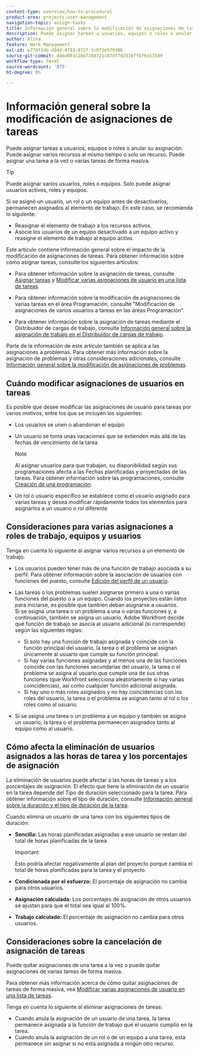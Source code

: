 ```yaml
---
content-type: overview;how-to-procedural
product-area: projects;user-management
navigation-topic: assign-tasks
title: Información general sobre la modificación de asignaciones de tareas
description: Puede asignar tareas a usuarios, equipos o roles o anular su asignación. Puede asignar varios recursos al mismo tiempo o solo un recurso. Puede asignar una tarea a la vez o varias tareas de forma masiva.
author: Alina
feature: Work Management
exl-id: e774f2db-494d-4f93-8727-3c073e5f930b
source-git-commit: daba001c28df268721c87df7d2516ffb76e535d9
workflow-type: tm+mt
source-wordcount: '875'
ht-degree: 0%

---
```


# Información general sobre la modificación de asignaciones de tareas

Puede asignar tareas a usuarios, equipos o roles o anular su asignación. Puede asignar varios recursos al mismo tiempo o solo un recurso. Puede asignar una tarea a la vez o varias tareas de forma masiva.

>[!TIP]
>
>Puede asignar varios usuarios, roles o equipos. Solo puede asignar usuarios activos, roles y equipos.
>
>Si se asignó un usuario, un rol o un equipo antes de desactivarlos, permanecen asignados al elemento de trabajo. En este caso, se recomienda lo siguiente:
>
>* Reasignar el elemento de trabajo a los recursos activos.
>* Asocie los usuarios de un equipo desactivado a un equipo activo y reasigne el elemento de trabajo al equipo activo.
>

Este artículo contiene información general sobre el impacto de la modificación de asignaciones de tareas. Para obtener información sobre cómo asignar tareas, consulte los siguientes artículos:

* Para obtener información sobre la asignación de tareas, consulte [Asignar tareas](../../../manage-work/tasks/assign-tasks/assign-tasks.md) y [Modificar varias asignaciones de usuario en una lista de tareas](../../../manage-work/tasks/assign-tasks/modify-multiple-assignments-in-task-list.md).

* Para obtener información sobre la modificación de asignaciones de varias tareas en el área Programación, consulte &quot;Modificación de asignaciones de varios usuarios a tareas en las áreas Programación&quot;.
* Para obtener información sobre la asignación de tareas mediante el Distribuidor de cargas de trabajo, consulte [Información general sobre la asignación de trabajo en el Distribuidor de cargas de trabajo](../../../resource-mgmt/workload-balancer/assign-work-in-workload-balancer.md).

Parte de la información de este artículo también se aplica a las asignaciones a problemas. Para obtener más información sobre la asignación de problemas y otras consideraciones adicionales, consulte [Información general sobre la modificación de asignaciones de problemas](../../../manage-work/issues/manage-issues/modify-issue-assignments-overview.md).

## Cuándo modificar asignaciones de usuarios en tareas

Es posible que desee modificar las asignaciones de usuario para tareas por varios motivos, entre los que se incluyen los siguientes:

* Los usuarios se unen o abandonan el equipo
* Un usuario se toma unas vacaciones que se extienden más allá de las fechas de vencimiento de la tarea

  >[!NOTE]
  >
  >Al asignar usuarios para que trabajen, su disponibilidad según sus programaciones afecta a las Fechas planificadas y proyectadas de las tareas. Para obtener información sobre las programaciones, consulte [Creación de una programación](../../../administration-and-setup/set-up-workfront/configure-timesheets-schedules/create-schedules.md).

* Un rol o usuario específico se establece como el usuario asignado para varias tareas y desea modificar rápidamente todos los elementos para asignarlos a un usuario o rol diferente

## Consideraciones para varias asignaciones a roles de trabajo, equipos y usuarios

Tenga en cuenta lo siguiente al asignar varios recursos a un elemento de trabajo:

* Los usuarios pueden tener más de una función de trabajo asociada a su perfil. Para obtener información sobre la asociación de usuarios con funciones del puesto, consulte [Edición del perfil de un usuario](../../../administration-and-setup/add-users/create-and-manage-users/edit-a-users-profile.md).

* Las tareas o los problemas suelen asignarse primero a una o varias funciones del puesto o a un equipo. Cuando los proyectos están listos para iniciarse, es posible que también deban asignarse a usuarios.\
  Si se asigna una tarea o un problema a una o varias funciones y, a continuación, también se asigna un usuario, Adobe Workfront decide qué función de trabajo se asocia al usuario adicional (si corresponde) según las siguientes reglas:

   * Si solo hay una función de trabajo asignada y coincide con la función principal del usuario, la tarea o el problema se asignan únicamente al usuario que cumple su función principal.
   * Si hay varias funciones asignadas y al menos una de las funciones coincide con las funciones secundarias del usuario, la tarea o el problema se asigna al usuario que cumple una de sus otras funciones (que Workfront selecciona aleatoriamente si hay varias coincidencias), así como cualquier función adicional asignada.
   * Si hay uno o más roles asignados y no hay coincidencias con los roles del usuario, la tarea o el problema se asignan tanto al rol o los roles como al usuario.

* Si se asigna una tarea o un problema a un equipo y también se asigna un usuario, la tarea o el problema permanecen asignados tanto al equipo como al usuario.

## Cómo afecta la eliminación de usuarios asignados a las horas de tarea y los porcentajes de asignación

La eliminación de usuarios puede afectar a las horas de tareas y a los porcentajes de asignación. El efecto que tiene la eliminación de un usuario en la tarea depende del Tipo de duración seleccionado para la tarea. Para obtener información sobre el tipo de duración, consulte [Información general sobre la duración y el tipo de duración de la tarea](../../../manage-work/tasks/taskdurtn/task-duration-and-duration-type.md).

Cuando elimina un usuario de una tarea con los siguientes tipos de duración:

* **Sencilla:** Las horas planificadas asignadas a ese usuario se restan del total de horas planificadas de la tarea.

  >[!IMPORTANT]
  >
  >Esto podría afectar negativamente al plan del proyecto porque cambia el total de horas planificadas para la tarea y el proyecto.

* **Condicionada por el esfuerzo:** El porcentaje de asignación no cambia para otros usuarios.
* **Asignación calculada:** Los porcentajes de asignación de otros usuarios se ajustan para que el total sea igual al 100%.
* **Trabajo calculado:** El porcentaje de asignación no cambia para otros usuarios.

## Consideraciones sobre la cancelación de asignación de tareas

Puede quitar asignaciones de una tarea a la vez o puede quitar asignaciones de varias tareas de forma masiva.

Para obtener más información acerca de cómo quitar asignaciones de tareas de forma masiva, vea [Modificar varias asignaciones de usuario en una lista de tareas](../../../manage-work/tasks/assign-tasks/modify-multiple-assignments-in-task-list.md).

Tenga en cuenta lo siguiente al eliminar asignaciones de tareas:

* Cuando anula la asignación de un usuario de una tarea, la tarea permanece asignada a la función de trabajo que el usuario cumplió en la tarea.
* Cuando anula la asignación de un rol o de un equipo a una tarea, esta permanece sin asignar si no está asignada a ningún otro recurso.
